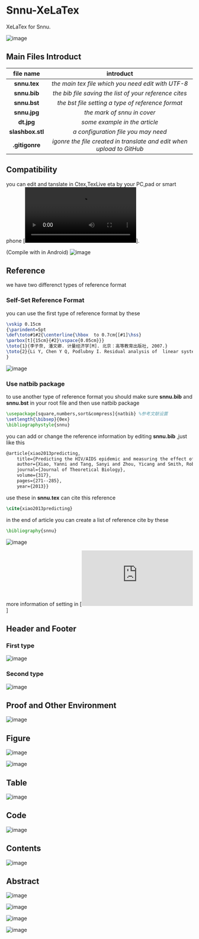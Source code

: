 # Snnu-XeLaTex
XeLaTex for Snnu.

![image](https://github.com/statisticliuyang/box/blob/master/fm1.jpg)
<!--  __  __    _         _____           -->
<!--  \ \/ /___| |    __ |_   _|____  __  -->
<!--   \  // _ \ |   / _` || |/ _ \ \/ /  -->
<!--   /  \  __/ |__| (_| || |  __/>  <   -->
<!--  /_/\_\___|_____\__,_||_|\___/_/\_\  -->
 
<!--   __               -->
<!--  / _|  ___  _ __   -->
<!--  | |_ / _ \| '__|  -->
<!--  |  _| (_) | |     -->
<!--  |_|  \___/|_|     -->
                
<!--   ____  _   _ _   _ _   _   -->
<!--  / ___|| \ | | \ | | | | |  -->
<!--  \___ \|  \| |  \| | | | |  -->
<!--   ___) | |\  | |\  | |_| |  -->
<!--  |____/|_| \_|_| \_|\___/   -->

## Main Files Introduct

|file name|introduct|
|:--------:|:--------:|
|**snnu.tex**|*the main tex file which you need edit with UTF-8*|
|**snnu.bib**|*the bib file saving the list of your reference cites*|
|**snnu.bst**|*the bst file setting a type of reference format*|
|**snnu.jpg**|*the mark of snnu in cover*|
|**dt.jpg**|*some example in the article*|
|**slashbox.stl**|*a configuration file you may need*|
|**.gitigonre**|*igonre the file created in translate and edit when upload to GitHub*|

##  Compatibility
you can edit and tanslate in Ctex,TexLive eta by your PC,pad or smart phone
[![here is an example in pad](https://raw.githubusercontent.com/statisticliuyang/box/master/QUIK_20190721_140819.mp4)].

<!--![image](https://github.com/statisticliuyang/box/blob/master/Video_20190721_044317_880.gif)-->

(Compile with in Android)
![image](http://img02.sogoucdn.com/app/a/100520146/bb31d298a440adf4fc84096035d32f6f)

<!--![image](http://img03.sogoucdn.com/app/a/100520146/70a370786389b2c7bd443c1548b882db)-->






## Reference

we have two differenct types of reference format

### Self-Set Reference Format
you can use the first type of reference format by these 
``` tex
\vskip 0.15cm
{\parindent=5pt
\def\toto#1#2{\centerline{\hbox  to 0.7cm{[#1]\hss}
\parbox[t]{15cm}{#2}\vspace{0.05cm}}}
\toto{1}{李子奈, 潘文卿. 计量经济学[M]. 北京：高等教育出版社, 2007.}
\toto{2}{Li Y, Chen Y Q, Podlubny I. Residual analysis of  linear systems[J]. Automatica, 2009, 45(8):1965-1969.}
}
```
![image](https://github.com/statisticliuyang/box/blob/master/re1.png)

### Use natbib package

to use another type of reference format you should make sure **snnu.bib** and **snnu.bst** in your root file 
and then
use natbib package
```tex
\usepackage[square,numbers,sort&compress]{natbib} %参考文献设置
\setlength{\bibsep}{0ex}
\bibliographystyle{snnu}
```
you can add or change the reference information by editing **snnu.bib** ,just like this
```tex
@article{xiao2013predicting,
	title={Predicting the HIV/AIDS epidemic and measuring the effect of mobility in mainland China},
	author={Xiao, Yanni and Tang, Sanyi and Zhou, Yicang and Smith, Robert J and Wu, Jianhong and Wang, Ning},
	journal={Journal of Theoretical Biology},
	volume={317},
	pages={271--285},
	year={2013}}
```
use these in **snnu.tex** can cite this reference
```tex
\cite{xiao2013predicting}
```
in the end of article you can create a list of reference cite by these
```tex
\bibliography{snnu}
```
![image](https://github.com/statisticliuyang/box/blob/master/re2.png)

more information of setting in [![here](https://github.com/statisticliuyang/box/blob/master/natbib-zh.pdf)]

## Header and Footer

### First type

![image](https://github.com/statisticliuyang/box/blob/master/hya.png)

### Second type

![image](https://github.com/statisticliuyang/box/blob/master/hyb.png)

## Proof and Other Environment 

![image](https://github.com/statisticliuyang/box/blob/master/penv.png)

## Figure

![image](https://github.com/statisticliuyang/box/blob/master/t1.png)

![image](https://github.com/statisticliuyang/box/blob/master/t2.png)

## Table

![image](https://github.com/statisticliuyang/box/blob/master/bg.png)

## Code

![image](https://github.com/statisticliuyang/box/blob/master/code.png)

## Contents

![image](https://github.com/statisticliuyang/box/blob/master/ttl.png)

## Abstract

![image](https://github.com/statisticliuyang/box/blob/master/ttc1.png)

![image](https://github.com/statisticliuyang/box/blob/master/tte1.png)

![image](https://github.com/statisticliuyang/box/blob/master/ttc2.png)

![image](https://github.com/statisticliuyang/box/blob/master/tte2.png)
